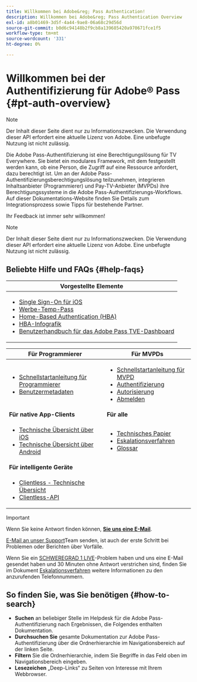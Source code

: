 ```yaml
---
title: Willkommen bei Adobe&reg; Pass Authentication!
description: Willkommen bei Adobe&reg; Pass Authentication Overview
exl-id: a8b01469-3d5f-4a44-9ae8-06a68c29d56d
source-git-commit: b0d6c94148b2f9cb8a139685420a970671fce1f5
workflow-type: tm+mt
source-wordcount: '331'
ht-degree: 0%

---
```


# Willkommen bei der Authentifizierung für Adobe® Pass {#pt-auth-overview}

>[!NOTE]
>
>Der Inhalt dieser Seite dient nur zu Informationszwecken. Die Verwendung dieser API erfordert eine aktuelle Lizenz von Adobe. Eine unbefugte Nutzung ist nicht zulässig.

Die Adobe Pass-Authentifizierung ist eine Berechtigungslösung für TV Everywhere. Sie bietet ein modulares Framework, mit dem festgestellt werden kann, ob eine Person, die Zugriff auf eine Ressource anfordert, dazu berechtigt ist. Um an der Adobe Pass-Authentifizierungsberechtigungslösung teilzunehmen, integrieren Inhaltsanbieter (Programmierer) und Pay-TV-Anbieter (MVPDs) ihre Berechtigungssysteme in die Adobe Pass-Authentifizierungs-Workflows. Auf dieser Dokumentations-Website finden Sie Details zum Integrationsprozess sowie Tipps für bestehende Partner.

Ihr Feedback ist immer sehr willkommen!

>[!NOTE]
>
>Der Inhalt dieser Seite dient nur zu Informationszwecken. Die Verwendung dieser API erfordert eine aktuelle Lizenz von Adobe. Eine unbefugte Nutzung ist nicht zulässig.

## Beliebte Hilfe und FAQs {#help-faqs}

| **Vorgestellte Elemente** |
|------------------------------------------------------------------------------------------------------------------------------------------------------------------------------------------------------------------------------------------------------------------------------------------------------------------------------------------------------------------------------------------------------------------------------------------------------------------------------------------------------------------------------------------------------------------------------------------------------------------------------------------------------------------------------------------------|
| <ul><li>[Single Sign-On für iOS](/help/authentication/integration-guide-programmers/features-standard/sso-access/partner-sso/apple-sso/apple-sso-overview.md)</li><li>[Werbe-Temp-Pass](/help/authentication/integration-guide-programmers/features-premium/temporary-access/promotional-temp-pass.md)</li><li>[Home-Based Authentication (HBA)](/help/authentication/integration-guide-programmers/features-standard/hba-access/home-based-authn-tve.md)</li><li>[HBA-Infografik](https://dzf8vqv24eqhg.cloudfront.net/userfiles/258/326/ckfinder/files/AdobeNewsletterHBA.pdf)</li><li>[Benutzerhandbuch für das Adobe Pass TVE-Dashboard](/help/authentication/user-guide-tve-dashboard/tve-dashboard-overview.md)</li></ul> |

| **Für Programmierer** | **Für MVPDs** |
|--------------------------------------------------------------------------------------------------------------------------------------------------------------------------------------------------------------------------------------------------------------------------------|-----------------------------------------------------------------------------------------------------------------------------------------------------------------------------------------------------------------------------------------------------------------------------------------------------------------------------------------------------------------------|
| <ul><li>[Schnellstartanleitung für Programmierer](/help/authentication/kickstart/programmer-kickstart-guide.md)</li><li>[Benutzermetadaten](/help/authentication/integration-guide-programmers/legacy/rest-api-v1/apis/user-metadata.md)</li></ul> | <ul><li>[Schnellstartanleitung für MVPD](/help/authentication/kickstart/mvpd-kickstart-guide.md)</li><li>[Authentifizierung](/help/authentication/integration-guide-mvpds/authn-usecase.md)</li><li>[Autorisierung](/help/authentication/integration-guide-mvpds/authz-usecase.md)</li><li>[Abmelden](/help/authentication/integration-guide-mvpds/usecase-mvpd-logout.md)</li></ul> |
| **Für native App-Clients** | **Für alle** |
| <ul><li>[Technische Übersicht über iOS](/help/authentication/integration-guide-programmers/legacy/sdks/ios-tvos-sdk/iostvos-sdk-overview.md)</li><li>[Technische Übersicht über Android](/help/authentication/integration-guide-programmers/legacy/sdks/android-sdk/android-sdk-overview.md)</li></ul> | <ul><li>[Technisches Papier](/help/authentication/kickstart/technical-paper.md)</li><li>[Eskalationsverfahren](/help/authentication/kickstart/escalation-procedures.md)</li><li>[Glossar](/help/authentication/kickstart/glossary.md)</li></ul> |
| **Für intelligente Geräte** |                                                                                                                                                                                                                                                                                                                                                                       |
| <ul><li>[Clientless - Technische Übersicht](/help/authentication/integration-guide-programmers/legacy/rest-api-v1/rest-api-overview.md)</li><li>[Clientless-API](/help/authentication/integration-guide-programmers/legacy/rest-api-v1/rest-api-reference.md)</li></ul> |                                                                                                                                                                                                                                                                                                                                                                       |

>[!IMPORTANT]
>
>Wenn Sie keine Antwort finden können, [**Sie uns eine E-Mail**](mailto:tve-support@adobe.com).
>
>[E-Mail an unser Support](mailto:tve-support@adobe.com)Team senden, ist auch der erste Schritt bei Problemen oder Berichten über Vorfälle.
>
>Wenn Sie ein [SCHWEREGRAD 1 LIVE](/help/authentication/kickstart/escalation-procedures.md)-Problem haben und uns eine E-Mail gesendet haben und 30 Minuten ohne Antwort verstrichen sind, finden Sie im Dokument [Eskalationsverfahren](/help/authentication/kickstart/escalation-procedures.md) weitere Informationen zu den anzurufenden Telefonnummern.
>


## So finden Sie, was Sie benötigen {#how-to-search}

* **Suchen** an beliebiger Stelle im Helpdesk für die Adobe Pass-Authentifizierung nach Ergebnissen, die Folgendes enthalten
Dokumentation.
* **Durchsuchen Sie** gesamte Dokumentation zur Adobe Pass-Authentifizierung über die Ordnerhierarchie im Navigationsbereich auf der linken Seite.
* **Filtern** Sie die Ordnerhierarchie, indem Sie Begriffe in das Feld oben im Navigationsbereich eingeben.
* **Lesezeichen** „Deep-Links“ zu Seiten von Interesse mit Ihrem Webbrowser.
